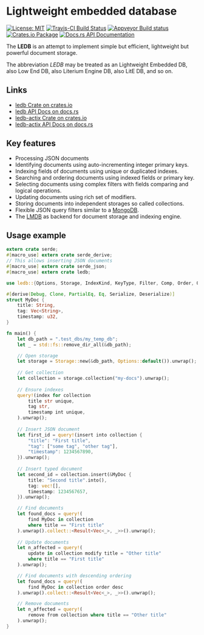 # Lightweight embedded database

[![License: MIT](https://img.shields.io/badge/License-MIT-brightgreen.svg)](https://opensource.org/licenses/MIT)
[![Travis-CI Build Status](https://travis-ci.org/katyo/ledb.svg?branch=master)](https://travis-ci.org/katyo/ledb)
[![Appveyor Build status](https://ci.appveyor.com/api/projects/status/1wrmhivii22emfxg)](https://ci.appveyor.com/project/katyo/ledb)
[![Crates.io Package](https://img.shields.io/crates/v/ledb.svg?style=popout)](https://crates.io/crates/ledb)
[![Docs.rs API Documentation](https://docs.rs/ledb/badge.svg)](https://docs.rs/crate/ledb)

The **LEDB** is an attempt to implement simple but efficient, lightweight but powerful document storage.

The abbreviation *LEDB* may be treated as an Lightweight Embedded DB, also Low End DB, also Literium Engine DB, also LitE DB, and so on.

## Links

* [ledb Crate on crates.io](https://crates.io/crates/ledb)
* [ledb API Docs on docs.rs](https://docs.rs/crate/ledb)
* [ledb-actix Crate on crates.io](https://crates.io/crates/ledb-actix)
* [ledb-actix API Docs on docs.rs](https://docs.rs/crate/ledb-actix)

## Key features

* Processing JSON documents
* Identifying documents using auto-incrementing integer primary keys.
* Indexing fields of documents using unique or duplicated indexes.
* Searching and ordering documents using indexed fields or primary key.
* Selecting documents using complex filters with fields comparing and logical operations.
* Updating documents using rich set of modifiers.
* Storing documents into independent storages so called collections.
* Flexible JSON query filters similar to a [MongoDB](https://en.wikipedia.org/wiki/MongoDB).
* The [LMDB](https://en.wikipedia.org/wiki/Lightning_Memory-Mapped_Database) as backend for document storage and indexing engine.

## Usage example

```rust
extern crate serde;
#[macro_use] extern crate serde_derive;
// This allows inserting JSON documents
#[macro_use] extern crate serde_json;
#[macro_use] extern crate ledb;

use ledb::{Options, Storage, IndexKind, KeyType, Filter, Comp, Order, OrderKind};

#[derive(Debug, Clone, PartialEq, Eq, Serialize, Deserialize)]
struct MyDoc {
    title: String,
    tag: Vec<String>,
    timestamp: u32,
}

fn main() {
    let db_path = ".test_dbs/my_temp_db";
    let _ = std::fs::remove_dir_all(&db_path);

    // Open storage
    let storage = Storage::new(&db_path, Options::default()).unwrap();
    
    // Get collection
    let collection = storage.collection("my-docs").unwrap();
    
    // Ensure indexes
    query!(index for collection
        title str unique,
        tag str,
        timestamp int unique,
    ).unwrap();
    
    // Insert JSON document
    let first_id = query!(insert into collection {
        "title": "First title",
        "tag": ["some tag", "other tag"],
        "timestamp": 1234567890,
    }).unwrap();
    
    // Insert typed document
    let second_id = collection.insert(&MyDoc {
        title: "Second title".into(),
        tag: vec![],
        timestamp: 1234567657,
    }).unwrap();

    // Find documents
    let found_docs = query!(
        find MyDoc in collection
        where title == "First title"
    ).unwrap().collect::<Result<Vec<_>, _>>().unwrap();
    
    // Update documents
    let n_affected = query!(
        update in collection modify title = "Other title"
        where title == "First title"
    ).unwrap();

    // Find documents with descending ordering
    let found_docs = query!(
        find MyDoc in collection order desc
    ).unwrap().collect::<Result<Vec<_>, _>>().unwrap();

    // Remove documents
    let n_affected = query!(
        remove from collection where title == "Other title"
    ).unwrap();
}
```
